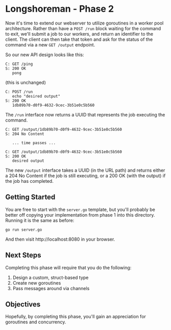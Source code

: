 Longshoreman - Phase 2
======================

Now it's time to extend our webserver to utilize goroutines in a
worker pool architecture.  Rather than have a `POST /run` block
waiting for the command to exit, we'll submit a job to our
workers, and return an identifier to the client.  The client can
then take that token and ask for the status of the command via a
new `GET /output` endpoint.

So our new API design looks like this:

    C: GET /ping
    S: 200 OK
       pong

(this is unchanged)

    C: POST /run
       echo "desired output"
    S: 200 OK
       1db89b70-d0f9-4632-9cec-3b51e0c5b560

The `/run` interface now returns a UUID that represents the job
executing the command.

    C: GET /output/1db89b70-d0f9-4632-9cec-3b51e0c5b560
    S: 204 No Content

       ... time passes ...

    C: GET /output/1db89b70-d0f9-4632-9cec-3b51e0c5b560
    S: 200 OK
       desired output

The new `/output` interface takes a UUID (in the URL path) and
returns either a 204 No Content if the job is still executing, or
a 200 OK (with the output) if the job has completed.

Getting Started
---------------

You are free to start with the `server.go` template, but you'll
probably be better off copying your implementation from phase 1
into this directory.  Running it is the same as before:

    go run server.go

And then visit http://localhost:8080 in your browser.

Next Steps
----------

Completing this phase will require that you do the following:

1. Design a custom, struct-based type
2. Create new goroutines
3. Pass messages around via channels

Objectives
----------

Hopefully, by completing this phase, you'll gain an appreciation
for goroutines and concurrency.
